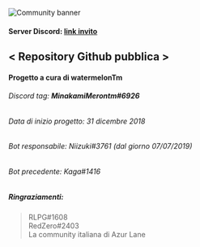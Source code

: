 ![Community banner](https://cdn.discordapp.com/attachments/648862706258149396/723233824405979196/al_banner.png)

#### Server Discord: [link invito](https://discord.gg/DUQNWdu)  

## < Repository Github pubblica >  

#### Progetto a cura di __watermelonTm__
###### Discord tag: **MinakamiMerontm#6926**  
  
###### Data di inizio progetto: 31 dicembre 2018
###### Bot responsabile: Niizuki#3761 (dal giorno 07/07/2019)
###### Bot precedente: Kaga#1416  

##### Ringraziamenti:  
> RLPG#1608  
> RedZero#2403  
> La community italiana di Azur Lane
